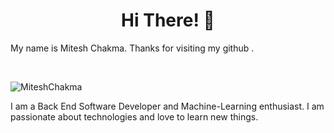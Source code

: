 

<h1 align="center">Hi There! 👋 </h1>

<p>My name is Mitesh Chakma. Thanks for visiting my github . </p>
<br>
<p align="left"> <img src="https://komarev.com/ghpvc/?username=MiteshChakma" alt="MiteshChakma" /> </p>
<p>
I am a Back End Software Developer and Machine-Learning enthusiast. 
I am passionate about technologies and love to learn new things.</p>


